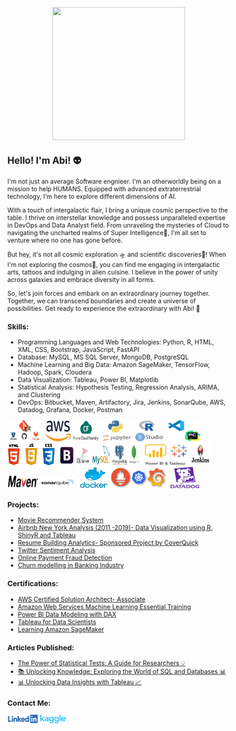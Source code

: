 <p align="center">
  <img width="300" height="300" src="/icons/consciousness.gif">
</p>
<h2>Hello! I'm Abi! 👽</h2>

<p>
I'm not just an average Software engnieer. I'm an otherworldly being on a mission to help HUMANS. Equipped with advanced extraterrestrial technology, I'm here to explore different dimensions of AI.

With a touch of intergalactic flair, I bring a unique cosmic perspective to the table. I thrive on interstellar knowledge and possess unparalleled expertise in DevOps and Data Analyst field. From unraveling the mysteries of Cloud to navigating the uncharted realms of Super Intelligence👾, I'm all set to venture where no one has gone before.

But hey, it's not all cosmic exploration 🛸 and scientific discoveries📡! When I'm not exploring the cosmos🌌, you can find me engaging in intergalactic arts, tattoos and indulging in alien cuisine. I believe in the power of unity across galaxies and embrace diversity in all forms.

So, let's join forces and embark on an extraordinary journey together. Together, we can transcend boundaries and create a universe of possibilities. Get ready to experience the extraordinary with Abi! 🚀

</p>

<h3>Skills:</h3>

-	Programming Languages and Web Technologies: Python, R, HTML, XML, CSS, Bootstrap, JavaScript, FastAPI
-	Database: MySQL, MS SQL Server, MongoDB, PostgreSQL
-	Machine Learning and Big Data: Amazon SageMaker, TensorFlow, Hadoop, Spark, Cloudera
-	Data Visualization: Tableau, Power BI, Matplotlib
-	Statistical Analysis: Hypothesis Testing, Regression Analysis, ARIMA, and Clustering
-	DevOps: Bitbucket, Maven, Artifactory, Jira, Jenkins, SonarQube, AWS, Datadog, Grafana, Docker, Postman


<p align="left"> 
    <img width="80" height="50" src="/icons/git.jpg">
    <img width="60" height="50" src="/icons/aws.png">
    <img width="60" height="50" src="/icons/pcf.png">
    <img width="70" height="50" src="/icons/py.png">
    <img width="70" height="50" src="/icons/rcode.png">
    <img width="80" height="50" src="/icons/vscode-pycharm.png">
    <img width="150" height="50" src="/icons/html_css_js_bootstrap.png">
    <img width="150" height="50" src="/icons/db.jpg">
    <img width="100" height="50" src="/icons/tab_powerbi.png">
    <img width="50" height="50" src="/icons/jenkins.jpg">
    <img width="70" height="30" src="icons/maven.png">
    <img width="80" height="30" src="icons/sonarqube.png">
    <img width="70" height="50" src="/icons/doc.png">
    <img width="130" height="50" src="/icons/grafana_prometheus_kube.png">
    <img width="70" height="50" src="/icons/datadog.jpg">
</p>

<h3>Projects:</h3>

- [Movie Recommender System](https://github.com/abidikshit/Projects/tree/master/MovieRecommender)
- [Airbnb New York Analysis (2011 -2019)- Data Visualization using R, ShinyR and Tableau](https://github.com/abidikshit/R_Projects/blob/master/ALY6070-CommunicationAndVisualization/FinalProject/ALY6070_G7_FinalProject.pdf)
- [Resume Building Analytics- Sponsored Project by CoverQuick](https://github.com/abidikshit/Python/blob/master/ALY6080-XN_CoverQuick_Project/FinalCoverQuickAnalysis/ALY6080_Final_Report_CoverQuick.pdf)
- [Twitter Sentiment Analysis](https://github.com/abidikshit/Python/blob/master/ALY6110-DataManagementAndBigData/Twitter/ALY6110_FinalProjectMilestone–BasicAnalysisandDashboard.pdf)
- [Online Payment Fraud Detection](https://github.com/abidikshit/Python/blob/master//ALY6040-Data_Mining/FinalProject/ALY6040_OnlineFraudDetection_FinalProject.pdf)
- [Churn modelling in Banking Industry](https://github.com/abidikshit/R_Projects/blob/master/ALY6015-IntermediateAnalytics/FinalProject/ALY6015_Group1_Final_project.pdf)

<h3>Certifications:</h3>

- [AWS Certified Solution Architect- Associate](https://www.linkedin.com/feed/update/urn:li:activity:6598586311408476160/?updateEntityUrn=urn%3Ali%3Afs_feedUpdate%3A%28V2%2Curn%3Ali%3Aactivity%3A6598586311408476160%29)
- [Amazon Web Services Machine Learning Essential Training](https://www.linkedin.com/learning/certificates/15ec6fff6c82d70ed4028b3bbf12e75fc477ea04750bc1ed24ff6786fd93b6a8)
- [Power BI Data Modeling with DAX](https://www.linkedin.com/learning/certificates/fd552f0e605ffb9f51c1b4264af282e174d93c76f5ad3bdb3f3a587a4e1b6f5a)
- [Tableau for Data Scientists](https://www.linkedin.com/learning/certificates/3309650a39442d1ee591b9e70e2b5a4f3525b942e08fa31cdd9840c6ef0d0c01?u=74653650)
- [Learning Amazon SageMaker](https://www.linkedin.com/learning/certificates/e0092cbfdf240ed905f45e4bd7f3137be45495803a735cbe87965c770b996ecf)

<h3>Articles Published:</h3>

- [The Power of Statistical Tests: A Guide for Researchers 💡](https://www.linkedin.com/posts/abhilash-dikshit_statistics-dataanalysis-research-activity-7109611454793715712-UIaN?utm_source=share&utm_medium=member_desktop)
- [📚 Unlocking Knowledge: Exploring the World of SQL and Databases 📊](https://www.linkedin.com/pulse/top-50-sql-interview-questions-data-analystscientist-role-dikshit)
- [📊 Unlocking Data Insights with Tableau 📈](https://www.linkedin.com/posts/abhilash-dikshit_dataanalysis-tableau-datavisualization-activity-7109284281608261632-RJ1_?utm_source=share&utm_medium=member_desktop)

<h3>Contact Me:</h3>
<p align="left">
    <a href="https://www.linkedin.com/in/abhilash-dikshit" target="blank"><img align="center" src="/icons/linkedin.png" alt="abhilash-dikshit" height="20" width="70" /></a>
    <a href="https://www.kaggle.com/abhilashdikshit" target="blank"><img align="center" src="/icons/Kaggle.png" alt="abhilash-dikshit" height="20" width="60" /></a> 
</p>
